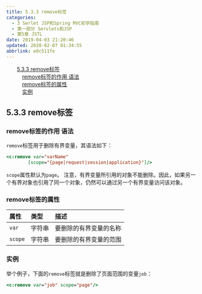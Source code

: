 ```yaml
---
title: 5.3.3 remove标签
categories: 
  - 3 Serlet JSP和Spring MVC初学指南
  - 第一部分 Servlets和JSP
  - 第5章 JSTL
date: 2019-04-03 21:20:46
updated: 2020-02-07 01:34:55
abbrlink: e0c511fe
---
```

<div id='my_toc'><a href="/JavaReadingNotes/e0c511fe/#5-3-3-remove标签" class="header_2">5.3.3 remove标签</a>&nbsp;<br><a href="/JavaReadingNotes/e0c511fe/#remove标签的作用-语法" class="header_3">remove标签的作用 语法</a>&nbsp;<br><a href="/JavaReadingNotes/e0c511fe/#remove标签的属性" class="header_3">remove标签的属性</a>&nbsp;<br><a href="/JavaReadingNotes/e0c511fe/#实例" class="header_3">实例</a>&nbsp;<br></div>
<style>.header_1{margin-left: 1em;}.header_2{margin-left: 2em;}.header_3{margin-left: 3em;}.header_4{margin-left: 4em;}.header_5{margin-left: 5em;}.header_6{margin-left: 6em;}</style>
<!--more-->
<script>if (navigator.platform.search('arm')==-1){document.getElementById('my_toc').style.display = 'none';}var e,p = document.getElementsByTagName('p');while (p.length>0) {e = p[0];e.parentElement.removeChild(e);}</script>

<!--end-->
## 5.3.3 remove标签 ##
### remove标签的作用 语法 ###
`remove`标签用于删除有界变量，其语法如下：
```jsp
<c:remove var="varName"
        [scope="{page|request|session|application}"]/>
```
`scope`属性默认为`page`。
注意，有界变量所引用的对象不能删除。因此，如果另一个有界对象也引用了同一个对象，仍然可以通过另一个有界变量访问该对象。

### remove标签的属性 ###

|属性|类型|描述|
|:---|:---|:---|
|`var`|字符串|要删除的有界变量的名称|
|`scope`|字符串|要删除的有界变量的范围|
### 实例 ###
举个例子，下面的`remove`标签就是删除了页面范围的变量`job`：
```jsp
<c:remove var="job" scope="page"/>
```




